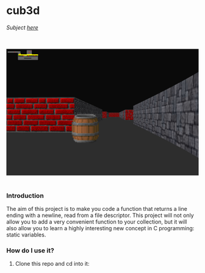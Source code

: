 # cub3d
_Subject [here](../subjects/cub3d.subject.pdf)_

<p align="center"> 
  <br><br>
<img  width="800" src="../assets/screenshot.png">
  <br><br>
</p>


### Introduction
The aim of this project is to make you code a function that returns a line
ending with a newline, read from a file descriptor.
This project will not only allow you to add a very convenient function to your collection,
but it will also allow you to learn a highly interesting new concept in C programming:
static variables.

### How do I use it?
1. Clone this repo and cd into it:
